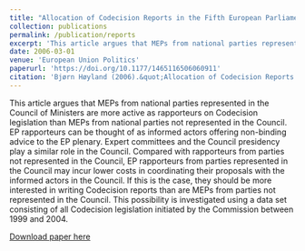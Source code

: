 ```yaml
---
title: "Allocation of Codecision Reports in the Fifth European Parliament"
collection: publications
permalink: /publication/reports
excerpt: 'This article argues that MEPs from national parties represented in the Council of Ministers are more active as rapporteurs on Codecision legislation than MEPs from national parties not represented in the Council. '
date: 2006-03-01
venue: 'European Union Politics'
paperurl: 'https://doi.org/10.1177/1465116506060911'
citation: 'Bjørn Høyland (2006).&quot;Allocation of Codecision Reports in the Fifth European Parliament.&quot;<i>European Union Politics</i>  7 (1) 30 - 50.'
---
```

This article argues that MEPs from national parties represented in the Council of Ministers are more active as rapporteurs on Codecision legislation than MEPs from national parties not represented in the Council. EP rapporteurs can be thought of as informed actors offering non-binding advice to the EP plenary. Expert committees and the Council presidency play a similar role in the Council. Compared with rapporteurs from parties not represented in the Council, EP rapporteurs from parties represented in the Council may incur lower costs in coordinating their proposals with the informed actors in the Council. If this is the case, they should be more interested in writing Codecision reports than are MEPs from parties not represented in the Council. This possibility is investigated using a data set consisting of all Codecision legislation initiated by the Commission between 1999 and 2004.

[Download paper here](http://journals.sagepub.com/doi/pdf/10.1177/1465116506060911)


